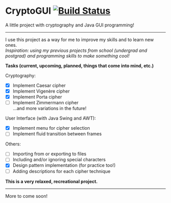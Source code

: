 # CryptoGUI [![Build Status](https://travis-ci.com/jmpreyes/cryptogui.svg?branch=master)](https://travis-ci.com/jmpreyes/cryptogui)
A little project with cryptography and Java GUI programming!
___
I use this project as a way for me to improve my skills and to learn new ones.<br>
*Inspiration: using my previous projects from school (undergrad and postgrad) and programming skills to make something cool!*<br>

**Tasks (current, upcoming, planned, things that come into mind, etc.)**

Cryptography:
- [x] Implement Caesar cipher
- [x] Implement Vigenère cipher
- [x] Implement Porta cipher
- [ ] Implement Zimmermann cipher<br>
...and more variations in the future!

User Interface (with Java Swing and AWT):
- [x] Implement menu for cipher selection
- [ ] Implement fluid transition between frames

Others:
- [ ] Importing from or exporting to files
- [ ] Including and/or ignoring special characters
- [x] Design pattern implementation (for practice too!)
- [ ] Adding descriptions for each cipher technique

**This is a very relaxed, recreational project.**
___
More to come soon!
